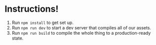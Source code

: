 # Instructions!

1. Run `npm install` to get set up.
2. Run `npm run dev` to start a dev server that compiles all of our assets.
3. Run `npm run build` to compile the whole thing to a production-ready state.
